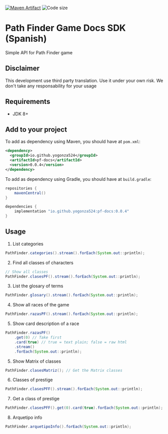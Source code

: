 [![Maven Artifact](https://img.shields.io/nexus/r/io.github.yogonza524/pf-docs?server=https%3A%2F%2Foss.sonatype.org)](https://mvnrepository.com/artifact/io.github.yogonza524/pf-docs)
![Code size](https://img.shields.io/github/languages/code-size/yogonza524/pf-docs)
# Path Finder Game Docs SDK (Spanish)
Simple API for Path Finder game

## Disclaimer
This development use third party translation. Use it under your own risk. 
We don't take any responsability for your usage

## Requirements
- JDK 8+

## Add to your project
To add as dependency using Maven, you should have at ```pom.xml```:
```xml
<dependency>
  <groupId>io.github.yogonza524</groupId>
  <artifactId>pf-docs</artifactId>
  <version>0.0.4</version>
</dependency>
```

To add as dependency using Gradle, you should have at ```build.gradle```:
```groovy
repositories {
    mavenCentral()
}

dependencies {
    implementation "io.github.yogonza524:pf-docs:0.0.4"
}
```

## Usage
1. List categories
```java
PathFinder.categories().stream().forEach(System.out::println);
```

2. Find all classes of characters
```java
// Show all classes
PathFinder.clasesPF().stream().forEach(System.out::println);
```

3. List the glosary of terms
```java
PathFinder.glosary().stream().forEach(System.out::println);
```

4. Show all races of the game
```java
PathFinder.razasPF().stream().forEach(System.out::println);
```

5. Show card description of a race
```java
PathFinder.razasPF()
    .get(0) // Take first 
    .card(true) // true = text plain; false = raw html
    .stream()
    .forEach(System.out::println);
```

5. Show Matrix of classes
```java
PathFinder.clasesMatriz(); // Get the Matrix classes 
```

6. Classes of prestige
```java
PathFinder.clasesPFF().stream().forEach(System.out::println); 
```

7. Get a class of prestige
```java
PathFinder.clasesPFF().get(0).card(true).forEach(System.out::println); 
```

8. Arquetipo info
```java
PathFinder.arquetipoInfo().forEach(System.out::println); 
```